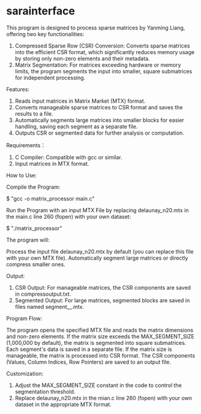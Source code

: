# sarainterface

This program is designed to process sparse matrices by Yanming Liang, offering two key functionalities:

1) Compressed Sparse Row (CSR) Conversion: Converts sparse matrices into the efficient CSR format, which significantly reduces memory usage by storing only non-zero elements and their metadata.
2) Matrix Segmentation: For matrices exceeding hardware or memory limits, the program segments the input into smaller, square submatrices for independent processing.

Features:

1) Reads input matrices in Matrix Market (MTX) format.
2) Converts manageable sparse matrices to CSR format and saves the results to a file.
3) Automatically segments large matrices into smaller blocks for easier handling, saving each segment as a separate file.
4) Outputs CSR or segmented data for further analysis or computation.

Requirements：
1) C Compiler: Compatible with gcc or similar.
2) Input matrices in MTX format.

How to Use:

Compile the Program:

$$$$$ "gcc -o matrix_processor main.c"

Run the Program with an input MTX File by replacing delaunay_n20.mtx in the main.c line 260 (fopen) with your own dataset:

$$$$$ "./matrix_processor"

The program will:

Process the input file delaunay_n20.mtx by default (you can replace this file with your own MTX file).
Automatically segment large matrices or directly compress smaller ones.

Output:

1) CSR Output: For manageable matrices, the CSR components are saved in compressoutput.txt.
2) Segmented Output: For large matrices, segmented blocks are saved in files named segment_<startRow>_<startCol>.mtx.

Program Flow:

The program opens the specified MTX file and reads the matrix dimensions and non-zero elements. If the matrix size exceeds the MAX_SEGMENT_SIZE (1,000,000 by default), the matrix is segmented into square submatrices. Each segment's data is saved in a separate file. If the matrix size is manageable, the matrix is processed into CSR format.
The CSR components (Values, Column Indices, Row Pointers) are saved to an output file.

Customization:

1) Adjust the MAX_SEGMENT_SIZE constant in the code to control the segmentation threshold.
2) Replace delaunay_n20.mtx in the mian.c line 260 (fopen) with your own dataset in the appropriate MTX format.

